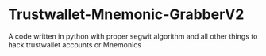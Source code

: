 # Trustwallet-Mnemonic-GrabberV2
A code written in python with proper segwit algorithm and all other things to hack trustwallet accounts or Mnemonics

